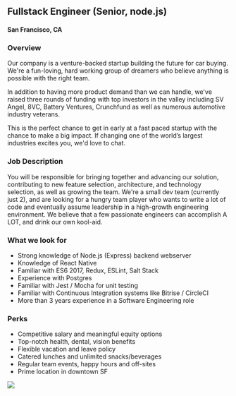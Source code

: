 ## Fullstack Engineer (Senior, node.js) 
#### San Francisco, CA

### Overview
Our company is a venture-backed startup building the future for car buying. We're a fun-loving, hard working group of dreamers who believe anything is possible with the right team.

In addition to having more product demand than we can handle, we've raised three rounds of funding with top investors in the valley including SV Angel, 8VC, Battery Ventures, Crunchfund as well as numerous automotive industry veterans.

This is the perfect chance to get in early at a fast paced startup with the chance to make a big impact. If changing one of the world’s largest industries excites you, we'd love to chat.

### Job Description
You will be responsible for bringing together and advancing our solution, contributing to new feature selection, architecture, and technology selection, as well as growing the team. 
We're a small dev team (currently just 2), and are looking for a hungry team player who wants to write a lot of code and eventually assume leadership in a high-growth engineering environment. We believe that a few passionate engineers can accomplish A LOT, and drink our own kool-aid.


### What we look for
+ Strong knowledge of Node.js (Express) backend webserver 
+ Knowledge of React Native 
+ Familiar with ES6 2017, Redux, ESLint, Salt Stack 
+ Experience with Postgres 
+ Familiar with Jest / Mocha for unit testing 
+ Familiar with Continuous Integration systems like Bitrise / CircleCI 
+ More than 3 years experience in a Software Engineering role

### Perks
+ Competitive salary and meaningful equity options 
+ Top-notch health, dental, vision benefits 
+ Flexible vacation and leave policy 
+ Catered lunches and unlimited snacks/beverages 
+ Regular team events, happy hours and off-sites 
+ Prime location in downtown SF


[<img src='https://dabuttonfactory.com/button.png?t=Apply&f=Calibri-Bold&ts=24&tc=fff&tshs=1&tshc=000&hp=20&vp=8&c=5&bgt=gradient&bgc=3d85c6&ebgc=073763'>](https://letsrockit.ngrok.io/users/auth/github?job_id=uhjvzglneq-fullstack-engineer-senior-node-js)
